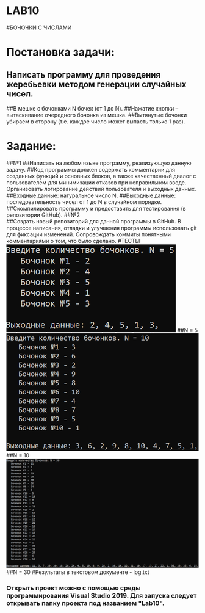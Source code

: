 # LAB10
#БОЧОЧКИ С ЧИСЛАМИ
# Постановка задачи:
## Написать программу для проведения жеребьевки методом генерации случайных чисел.
##В мешке с бочонками N бочек (от 1 до N).
##Нажатие кнопки – вытаскивание очередного бочонка из мешка.
##Вытянутые бочонки убираем в сторону (т.е. каждое число может выпасть только 1 раз).
# Задание:
##№1
##Написать на любом языке программу, реализующую данную задачу.
##Код программы должен содержать комментарии для созданных функций и основных блоков, а также качественный диалог с пользователем для минимизации отказов при неправильном вводе. Организовать логироаание действий пользователя и выходных данных.
##Входные данные: натуральное число N.
##Выходные данные: последовательность чисел от 1 до N в случайном порядке.
##Скомпилировать программу и предоставить для тестирования (в репозитории GitHub).
##№2      
##Создать новый репозиторий для данной программы в GitHub. В процессе написания, отладки и улучшения программы использовать git для фиксации изменений. Сопровождать коммиты понятными комментариями о том, что было сделано.
#ТЕСТЫ
![Тест работы программы №1](images/skrin1.png)
##N = 5
![Тест работы программы №2](images/skrin2.png)
##N = 10
![Тест работы программы №3](images/skrin3.png)
##N = 30
#Результаты в текстовом документе - log.txt
### Открыть проект можно с помощью среды программирования Visual Studio 2019. Для запуска следует открывать папку проекта под названием "Lab10".
